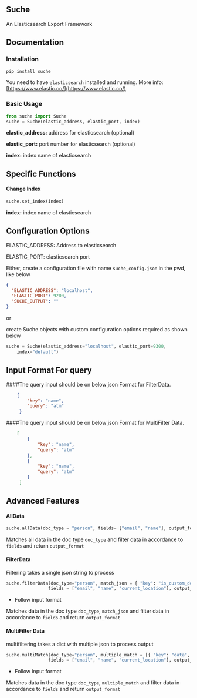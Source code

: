 Suche
------

An Elasticsearch Export Framework
 
## Documentation

### Installation

```bash
pip install suche
```

You need to have ```elasticsearch``` installed and running. 
More info: [https://www.elastic.co/](https://www.elastic.co/) 
    
### Basic Usage

```python
from suche import Suche
suche = Suche(elastic_address, elastic_port, index)
```
**elastic_address:** address for elasticsearch (optional)

**elastic_port:** port number for elasticsearch (optional)

**index:** index name of elasticsearch


## Specific Functions

#### Change Index
```python
suche.set_index(index)
```
**index:** index name of elasticsearch


## Configuration Options


ELASTIC_ADDRESS: Address to elasticsearch

ELASTIC_PORT:  elasticsearch port

Either, create a configuration file with name ```suche_config.json``` 
in the pwd, like below

```json
{
  "ELASTIC_ADDRESS": "localhost",
  "ELASTIC_PORT": 9200,
  "SUCHE_OUTPUT": ""
}
```

or

create Suche objects with custom configuration options required 
as shown below

```python
suche = Suche(elastic_address="localhost", elastic_port=9300, 
    index="default")
```

## Input Format For query

####The query input should be on below json Format for FilterData.

```json
    {
        "key": "name",
        "query": "atm"
     }

```

####The query input should be on below json Format for MultiFilter Data.

```json
    [
        {
            "key": "name",
            "query": "atm"
        },
        {
            "key": "name",
            "query": "atm"
        }
     ]


```

## Advanced Features

#### AllData

```python
suche.allData(doc_type = "person", fields= ["email", "name"], output_format= 'csv')
```
Matches all data in the doc type ```doc_type``` and filter data 
in accordance to ```fields``` and return  ```output_format```

#### FilterData

Filtering takes a single json string to process

```python
suche.filterData(doc_type="person", match_json = { "key": "is_custom_domain", "query": "false" }, 
                fields = ["email", "name", "current_location"], output_format= 'pkl')
```
* Follow input format

Matches data in the doc type ```doc_type```, ```match_json``` and filter data 
in accordance to ```fields``` and return ```output_format```


#### MultiFilter Data

multifiltering takes a dict with multiple json to process output

```python
suche.multiMatch(doc_type="person", multiple_match = [{ "key": "data", "query": "false" }, { "key": "country", "query": "India" }],
                fields = ["email", "name", "current_location"], output_format= 'pkl')
```
* Follow input format

Matches data in the doc type ```doc_type```, ```multiple_match``` and filter data 
in accordance to ```fields``` and return ```output_format```